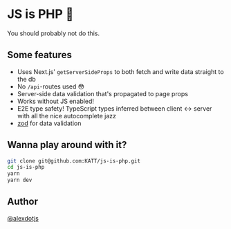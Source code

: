 # JS is PHP 🥴 

You should probably not do this.

## Some features

- Uses Next.js' `getServerSideProps` to both fetch and write data straight to the db
- No `/api`-routes used 😳
- Server-side data validation that's propagated to page props
- Works without JS enabled!
- E2E type safety! TypeScript types inferred between client <-> server with all the nice autocomplete jazz
- [zod](https://github.com/colinhacks/zod) for data validation

## Wanna play around with it?

```bash
git clone git@github.com:KATT/js-is-php.git
cd js-is-php
yarn
yarn dev
```

## Author

[@alexdotjs](https://twitter.com/alexdotjs)

